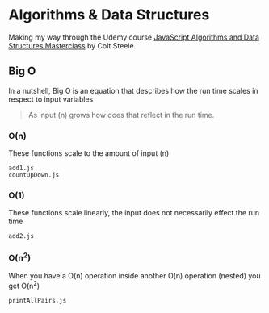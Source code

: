 # Algorithms & Data Structures

Making my way through the Udemy course [JavaScript Algorithms and Data Structures Masterclass](https://www.udemy.com/js-algorithms-and-data-structures-masterclass/) by Colt Steele.

## Big O
In a nutshell, Big O is an equation that describes how the run time scales in respect to input variables

> As input (n) grows how does that reflect in the run time.

### O(n)
These functions scale to the amount of input (n)
```
add1.js
countUpDown.js
```

### O(1)
These functions scale linearly, the input does not necessarily effect the run time
```
add2.js
```

### O(n<sup>2</sup>)
When you have a O(n) operation inside another O(n) operation (nested) you get O(n<sup>2</sup>)
```
printAllPairs.js
```